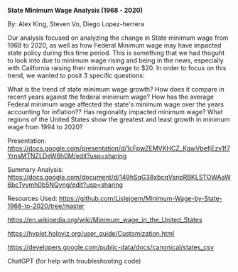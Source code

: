 **State Minimum Wage Analysis 
(1968 - 2020)**

By: Alex King, Steven Vo, Diego Lopez-herrera

Our analysis focused on analyzing the change in State minimum wage from 1968 to 2020, as well as how Federal Minimum wage may have impacted state policy during this time period. This is something that we had thoguht to look into due to minimum wage rising and being in the news, especially with California raising their minimum wage to $20. In order to focus on this trend, we wanted to posit 3 specific questions:

What is the trend of state minimum wage growth? How does it compare in recent years against the federal minimum wage?
How has the average Federal minimum wage affected the state's minimum wage over the years accounting for inflation??
Has regionality impacted minimum wage? What regions of the United States show the greatest and least growth in minimum wage from 1994 to 2020?

Presentation:
https://docs.google.com/presentation/d/1cFpwZEMVKHCZ_KgwVbefjEzv1f7YrnsMTNZLDeW6h0M/edit?usp=sharing

Summary Analysis: 
https://docs.google.com/document/d/149hSqG38xbcqVsnpRBKLSTOWAaW6bcTvymh0b5NQyng/edit?usp=sharing

Resources Used:
https://github.com/Lislejoem/Minimum-Wage-by-State-1968-to-2020/tree/master

https://en.wikipedia.org/wiki/Minimum_wage_in_the_United_States

https://hvplot.holoviz.org/user_guide/Customization.html

https://developers.google.com/public-data/docs/canonical/states_csv

ChatGPT (for help with troubleshooting code)

